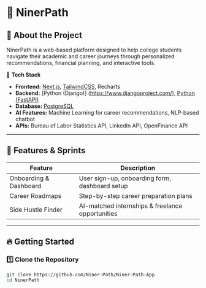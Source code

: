 # 🚀 NinerPath

## 📖 About the Project
NinerPath is a web-based platform designed to help college students navigate their academic and career journeys through personalized recommendations, financial planning, and interactive tools.

🔹 **Tech Stack**
- **Frontend:** [Next.js](https://nextjs.org/), [TailwindCSS](https://tailwindcss.com/), Recharts
- **Backend:** [Python (Django)] (https://www.djangoproject.com/), [Python (FastAPI)](https://fastapi.tiangolo.com/)
- **Database:** [PostgreSQL](https://www.postgresql.org/)
- **AI Features:** Machine Learning for career recommendations, NLP-based chatbot
- **APIs:** Bureau of Labor Statistics API, LinkedIn API, OpenFinance API

---

## 📌 Features & Sprints

| Feature | Description |
|---------|-------------|
| Onboarding & Dashboard | User sign-up, onboarding form, dashboard setup |
| Career Roadmaps | Step-by-step career preparation plans |
| Side Hustle Finder | AI-matched internships & freelance opportunities |
---

## 🔥 Getting Started

### **1️⃣ Clone the Repository**
```sh
git clone https://github.com/Niner-Path/Niner-Path-App
cd NinerPath
